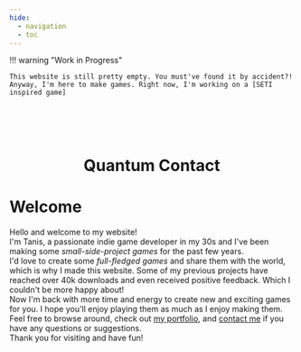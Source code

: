 ```yaml
---
hide:
  - navigation
  - toc
---
```


!!! warning "Work in Progress"

    This website is still pretty empty. You must've found it by accident?!
    Anyway, I'm here to make games. Right now, I'm working on a [SETI inspired game]

</br>    
<h1 align="center">
<br>Quantum Contact<br>
</h1>


# Welcome

Hello and welcome to my website!  
I'm Tanis, a passionate indie game developer in my 30s and I've been making some _small-side-project games_ for the past few years.  
I'd love to create some _full-fledged games_ and share them with the world, which is why I made this website. Some of my previous projects have reached over 40k downloads and even received positive feedback. Which I couldn't be more happy about!  
Now I'm back with more time and energy to create new and exciting games for you. I hope you'll enjoy playing them as much as I enjoy making them. Feel free to browse around, check out [my portfolio], and [contact me] if you have any questions or suggestions.  
Thank you for visiting and have fun!

[my portfolio]: https://doctororbit.itch.io
[SETI inspired game]: game/about.md
[contact me]: info/about.md